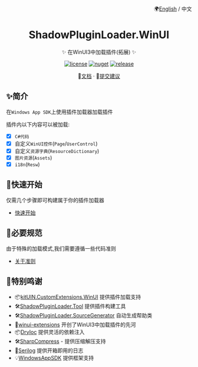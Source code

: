 <div align="right">
🌍<a href="">English</a> / 中文
</div>
<div align="center">

# ShadowPluginLoader.WinUI

✨ 在WinUI3中加载插件(拓展) ✨

</div>

<p align="center">
  <a href="https://github.com/kitUIN/ShadowPluginLoader.WinUI/blob/master/LICENSE.txt"><img src="https://img.shields.io/badge/license-MIT-green?style=flat-square" alt="license"></a>
  <a href="https://www.nuget.org/packages/ShadowPluginLoader.WinUI"><img src="https://img.shields.io/nuget/v/ShadowPluginLoader.WinUI?style=flat-square"  alt="nuget"></a>
  <a href="https://github.com/kitUIN/ShadowPluginLoader.WinUI/releases"><img src="https://img.shields.io/github/v/release/kitUIN/ShadowPluginLoader.WinUI?style=flat-square" alt="release"></a>
</p> 
<p align="center">
  📖<a href="https://plugin-loader.kituin.fun/zh/">文档</a>
  ·
  🐛<a href="https://github.com/kitUIN/ShadowPluginLoader.WinUI/issues/new">提交建议</a>
  
</p>

## ✨简介

在`Windows App SDK`上使用插件加载器加载插件

插件内以下内容可以被加载:
- [x] `C#代码`
- [x] 自定义`WinUI控件`(`Page`/`UserControl`)
- [x] 自定义`资源字典`(`ResourceDictionary`)
- [x] `图片资源`(`Assets`)
- [x] `i18n`(`Resw`)
## 🚀快速开始

仅需几个步骤即可构建属于你的插件加载器
- [快速开始](https://plugin-loader.kituin.fun/zh/init/)

## 🧐必要规范

由于特殊的加载模式,我们需要遵循一些代码准则
- [关于准则](https://plugin-loader.kituin.fun/zh/plugin/)

## 🥰特别鸣谢

- 📦[kitUIN.CustomExtensions.WinUI](https://github.com/kitUIN/CustomExtensions.WinUI) 提供插件加载支持
- 🛠️[ShadowPluginLoader.Tool](https://github.com/kitUIN/ShadowPluginLoader.Tool) 提供插件构建工具
- 🛠️[ShadowPluginLoader.SourceGenerator](https://github.com/kitUIN/ShadowPluginLoader.WinUI/tree/master/ShadowPluginLoader.SourceGenerator) 自动生成帮助类
- 🎉[winui-extensions](https://github.com/dnchattan/winui-extensions) 开创了WinUI3中加载插件的先河
- 📦[DryIoc](https://github.com/dadhi/DryIoc) 提供灵活的依赖注入
- 🛠️[SharpCompress](https://github.com/adamhathcock/sharpcompress) - 提供压缩解压支持  
- 📃[Serilog](https://serilog.net/) 提供开箱即用的日志
- 💡[WindowsAppSDK](https://github.com/microsoft/WindowsAppSDK) 提供框架支持
